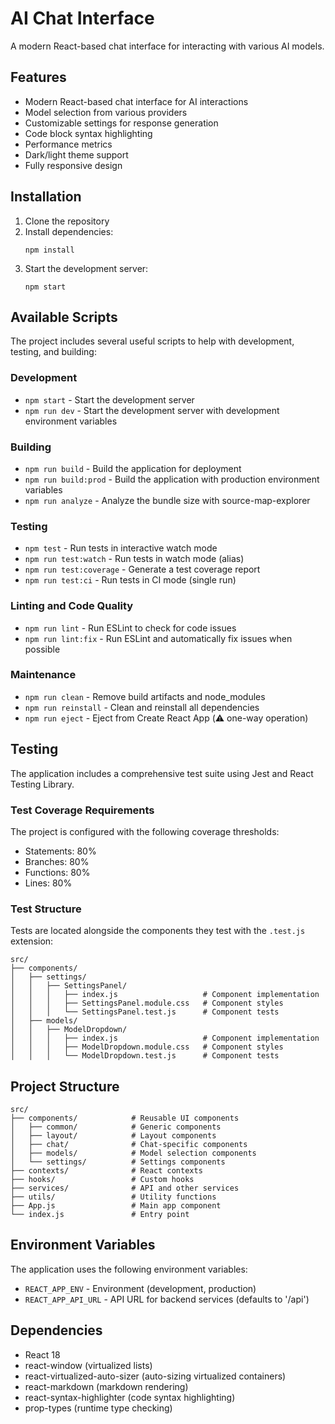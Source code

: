 # AI Chat Interface

A modern React-based chat interface for interacting with various AI models.

## Features

- Modern React-based chat interface for AI interactions
- Model selection from various providers
- Customizable settings for response generation
- Code block syntax highlighting
- Performance metrics
- Dark/light theme support
- Fully responsive design

## Installation

1. Clone the repository
2. Install dependencies:
   ```
   npm install
   ```
3. Start the development server:
   ```
   npm start
   ```

## Available Scripts

The project includes several useful scripts to help with development, testing, and building:

### Development

- `npm start` - Start the development server
- `npm run dev` - Start the development server with development environment variables

### Building

- `npm run build` - Build the application for deployment
- `npm run build:prod` - Build the application with production environment variables
- `npm run analyze` - Analyze the bundle size with source-map-explorer

### Testing

- `npm test` - Run tests in interactive watch mode
- `npm run test:watch` - Run tests in watch mode (alias)
- `npm run test:coverage` - Generate a test coverage report
- `npm run test:ci` - Run tests in CI mode (single run)

### Linting and Code Quality

- `npm run lint` - Run ESLint to check for code issues
- `npm run lint:fix` - Run ESLint and automatically fix issues when possible

### Maintenance

- `npm run clean` - Remove build artifacts and node_modules
- `npm run reinstall` - Clean and reinstall all dependencies
- `npm run eject` - Eject from Create React App (⚠️ one-way operation)

## Testing

The application includes a comprehensive test suite using Jest and React Testing Library.

### Test Coverage Requirements

The project is configured with the following coverage thresholds:
- Statements: 80%
- Branches: 80%
- Functions: 80%
- Lines: 80%

### Test Structure

Tests are located alongside the components they test with the `.test.js` extension:

```
src/
├── components/
│   ├── settings/
│   │   ├── SettingsPanel/
│   │   │   ├── index.js                   # Component implementation
│   │   │   ├── SettingsPanel.module.css   # Component styles
│   │   │   └── SettingsPanel.test.js      # Component tests
│   ├── models/
│   │   ├── ModelDropdown/
│   │   │   ├── index.js                   # Component implementation
│   │   │   ├── ModelDropdown.module.css   # Component styles
│   │   │   └── ModelDropdown.test.js      # Component tests
```

## Project Structure

```
src/
├── components/            # Reusable UI components
│   ├── common/            # Generic components
│   ├── layout/            # Layout components
│   ├── chat/              # Chat-specific components
│   ├── models/            # Model selection components
│   └── settings/          # Settings components
├── contexts/              # React contexts
├── hooks/                 # Custom hooks
├── services/              # API and other services
├── utils/                 # Utility functions
├── App.js                 # Main app component
└── index.js               # Entry point
```

## Environment Variables

The application uses the following environment variables:

- `REACT_APP_ENV` - Environment (development, production)
- `REACT_APP_API_URL` - API URL for backend services (defaults to '/api')

## Dependencies

- React 18
- react-window (virtualized lists)
- react-virtualized-auto-sizer (auto-sizing virtualized containers)
- react-markdown (markdown rendering)
- react-syntax-highlighter (code syntax highlighting)
- prop-types (runtime type checking) 